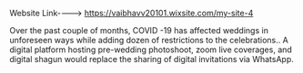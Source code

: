 Website Link----> https://vaibhavv20101.wixsite.com/my-site-4

Over the past couple of months, COVID -19 has affected weddings in unforeseen ways while adding dozen of restrictions to the celebrations.. A digital platform hosting pre-wedding photoshoot, zoom live coverages, and digital shagun would replace the sharing of digital invitations via WhatsApp. 
